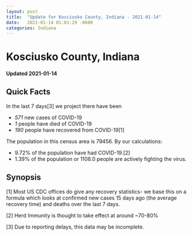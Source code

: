 ```yaml
---
layout: post
title:  "Update for Kosciusko County, Indiana - 2021-01-14"
date:   2021-01-14 01:01:29 -0600
categories: Indiana
---
```


# Kosciusko County, Indiana
#### Updated 2021-01-14

## Quick Facts

In the last 7 days[3] we project there have been
- *571* new cases of COVID-19
- *1* people have died of COVID-19
- *190* people have recovered from COVID-19[1]

The population in this census area is 79456. By our calculations:
- 9.72% of the population have had COVID-19.[2]
- 1.39% of the population or 1108.0 people are actively fighting the virus.

## Synopsis




[1] Most US CDC offices do give any recovery statistics- we base this on a formula which looks at confirmed new cases
15 days ago (the average recovery time) and deaths over the last 7 days.

[2] Herd Immunity is thought to take effect at around ~70-80%

[3] Due to reporting delays, this data may be incomplete.
 
    